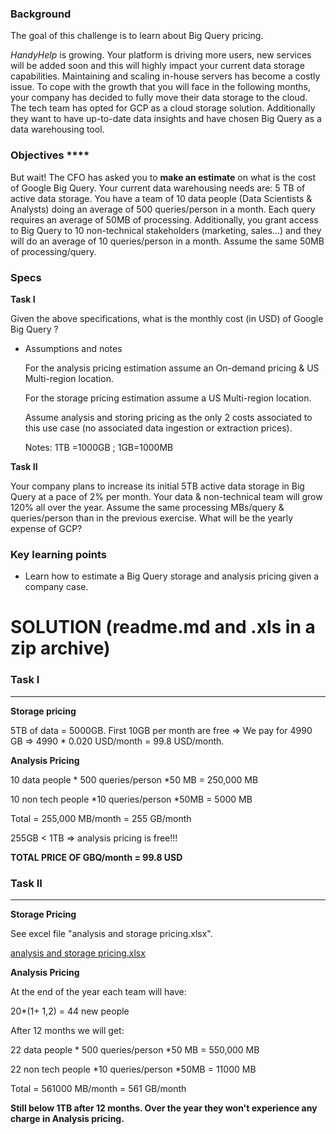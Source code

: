 ### Background

The goal of this challenge is to learn about Big Query pricing.

*HandyHelp* is growing. Your platform is driving more users, new services will be added soon and this will highly impact your current data storage capabilities. Maintaining and scaling in-house servers has become a costly issue. To cope with the growth that you will face in the following months, your company has decided to fully move their data storage to the cloud. The tech team has opted for GCP as a cloud storage solution. Additionally they want to have up-to-date data insights and have chosen Big Query as a data warehousing tool. 

### Objectives ****

But wait! The CFO has asked you to **make an estimate** on what is the cost of Google Big Query. Your current data warehousing needs are: 5 TB of active data storage. You have a team of 10 data people (Data Scientists & Analysts) doing an average of 500 queries/person in a month. Each query requires an average of 50MB of processing. Additionally, you grant access to Big Query to 10 non-technical stakeholders (marketing, sales…) and they will do an average of 10 queries/person in a month. Assume the same 50MB of processing/query.  

### Specs

**Task I**

Given the above specifications, what is the monthly cost (in USD) of Google Big Query ?

- Assumptions and notes

    For the analysis pricing estimation assume an On-demand pricing & US Multi-region location.

    For the storage pricing estimation assume a US Multi-region location.

    Assume analysis and storing pricing as the only 2 costs associated to this use case (no associated data ingestion or extraction prices).

    Notes: 1TB =1000GB ; 1GB=1000MB

**Task II**

Your company plans to increase its initial 5TB active data storage in Big Query at a pace of 2% per month. Your data & non-technical team will grow 120% all over the year. Assume the same processing MBs/query & queries/person than in the previous exercise. What will be the yearly expense of GCP?

### Key learning points

- Learn how to estimate a Big Query storage and analysis pricing given a company case.

# SOLUTION (readme.md and .xls in a zip archive)

### **Task I**

---

**Storage pricing**

5TB of data = 5000GB. First 10GB per month are free => We pay for 4990 GB => 4990 * 0.020 USD/month = 99.8 USD/month.

**Analysis Pricing**

10 data people * 500 queries/person *50 MB = 250,000 MB

10 non tech people *10 queries/person *50MB = 5000 MB

Total = 255,000 MB/month = 255 GB/month

255GB < 1TB => analysis pricing is free!!!

**TOTAL PRICE OF GBQ/month = 99.8 USD**

### **Task II**

---

**Storage Pricing** 

See excel file "analysis and storage pricing.xlsx".

[analysis and storage pricing.xlsx](assets/analysis_and_storage_pricing.xlsx)

**Analysis Pricing**

At the end of the year each team will have:

20*(1+ 1,2) = 44 new people

After 12 months we will get:

22 data people * 500 queries/person *50 MB = 550,000 MB

22 non tech people *10 queries/person *50MB = 11000 MB

Total = 561000 MB/month = 561 GB/month

**Still below 1TB after 12 months. Over the year they won't experience any charge in Analysis pricing.**

